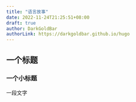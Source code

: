 ```yaml
---
title: "语言故事"
date: 2022-11-24T21:25:51+08:00
draft: true
author: DarkGoldBar
authorLink: https://darkgoldbar.github.io/hugo
---
```


## 一个标题

### 一个小标题

一段文字

